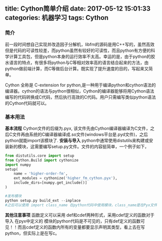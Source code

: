 title: Cython简单介绍
date: 2017-05-12 15:01:33
categories: 机器学习
tags: Cython
---

### 简介
前一段时间想自己实现并改造因子分解机，libfm的源码是用C++写的，虽然高效但是代码的可读性较差，而python虽然有较好的可读性，而且python有方便的科学计算工具包，但是python本身的运行效率不太高。幸运的是，由于python的胶水语言的特点，有很多将python与C等相对效率高的语言结合起来的方法，由python做前端计算，而C等做后台计算。既实现了提升速度的目的，写起来又简单。

Cython 全称是 C-extension for python,是一种用于编译python和cython语法的编译器。cython的语法与python很相似，Cython的编译器能够将用Cython语法编写的代码转换成C代码，然后执行高效的C代码。用户只需编写类似python语法的Cython代码就可以。

### 基本用法

**基本流程**
Cython文件的后缀为.pyx, 该文件先由Cython编译器编译为C文件，之后C文件再由系统的C编译器编译成.so文件(windows平台是.pyd文件)，之后python就能import该模块了.
**安装与导入**
python中通常使用distutils来构建或安装新的模块，这需要编写setup.py文件。文件的内容挺简单，一个例子如下，
```python
from distutils.core import setup
from Cython.Build import cythonize
import numpy
setup(
    name = 'higher-order-fm',
    ext_modules = cythonize('higher_fm_cython.pyx'),
    include_dirs=[numpy.get_include()]
)
```
```python
#发布模块
python setup.py build_ext --inplace
#之后可以使用 import class_name 在python代码中使用模块，class_name是在Pyx文件中定义的类名。
```
**其他注意事项**
函数定义可以采用 def和cdef两种形式，采用cdef定义的函数对于导入 在pyx中定义的 模块的python代码是不可见的，只有def定义的函数可见！！而且cdef定义的函数内所有的变量都要显示声明其类型，看上去在写python，但实际上是在写c。

